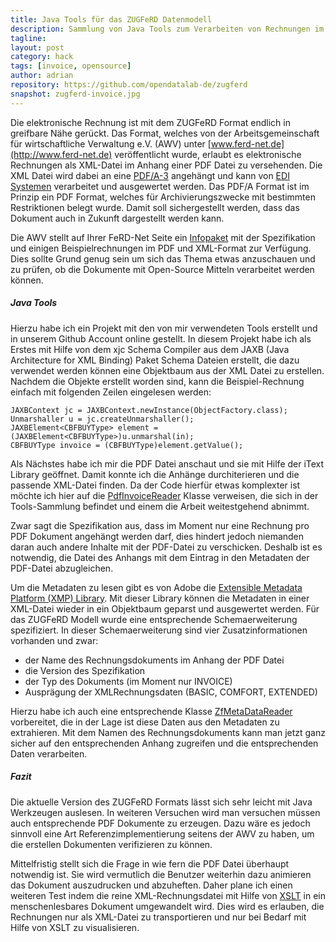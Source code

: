 ```yaml
---
title: Java Tools für das ZUGFeRD Datenmodell
description: Sammlung von Java Tools zum Verarbeiten von Rechnungen im ZUGFerd Format
tagline: 
layout: post
category: hack
tags: [invoice, opensource]
author: adrian
repository: https://github.com/opendatalab-de/zugferd
snapshot: zugferd-invoice.jpg
---
```


Die elektronische Rechnung ist mit dem ZUGFeRD Format endlich in greifbare Nähe gerückt.
Das Format, welches von der Arbeitsgemeinschaft für wirtschaftliche Verwaltung e.V. (AWV) 
unter [www.ferd-net.de](http://www.ferd-net.de) veröffentlicht wurde, erlaubt es elektronische 
Rechnungen als XML-Datei im Anhang einer PDF Datei zu versehenden.
Die XML Datei wird dabei an eine [PDF/A-3](http://de.wikipedia.org/wiki/PDF/A) angehängt und kann 
von [EDI Systemen](http://de.wikipedia.org/wiki/Elektronischer_Datenaustausch) 
verarbeitet und ausgewertet werden. Das PDF/A Format ist im Prinzip ein PDF Format, welches für 
Archivierungszwecke mit bestimmten Restriktionen belegt wurde. Damit soll sichergestellt werden, dass 
das Dokument auch in Zukunft dargestellt werden kann.

Die AWV stellt auf Ihrer FeRD-Net Seite ein [Infopaket](http://www.ferd-net.de/front_content.php?idcat=255&lang=3) 
mit der Spezifikation und einigen Beispielrechnungen im PDF und XML-Format zur Verfügung. 
Dies sollte Grund genug sein um sich das Thema etwas anzuschauen und zu prüfen, 
ob die Dokumente mit Open-Source Mitteln verarbeitet werden können.

##### Java Tools

Hierzu habe ich ein Projekt mit den von mir verwendeten Tools erstellt und in unserem Github Account 
online gestellt. In diesem Projekt habe ich als Erstes mit Hilfe von dem xjc Schema Compiler 
aus dem JAXB (Java Architecture for XML Binding) Paket Schema Dateien erstellt, die dazu verwendet 
werden können eine Objektbaum aus der XML Datei zu erstellen. Nachdem die Objekte erstellt worden sind,
kann die Beispiel-Rechnung einfach mit folgenden Zeilen eingelesen werden:

	JAXBContext jc = JAXBContext.newInstance(ObjectFactory.class);
	Unmarshaller u = jc.createUnmarshaller();
	JAXBElement<CBFBUYType> element = (JAXBElement<CBFBUYType>)u.unmarshal(in);
	CBFBUYType invoice = (CBFBUYType)element.getValue();

Als Nächstes habe ich mir die PDF Datei anschaut und sie mit Hilfe der iText Library geöffnet.
Damit konnte ich die Anhänge durchiterieren und die passende XML-Datei finden. Da der Code hierfür
etwas komplexter ist möchte ich hier auf die [PdfInvoiceReader](https://github.com/opendatalab-de/zugferd/blob/master/src/main/java/de/grundid/zugferd/PdfInvoiceReader.java)
Klasse verweisen, die sich in der Tools-Sammlung befindet und einem die Arbeit weitestgehend abnimmt.

Zwar sagt die Spezifikation aus, dass im Moment nur eine Rechnung pro PDF Dokument angehängt
werden darf, dies hindert jedoch niemanden daran auch andere Inhalte mit der PDF-Datei zu verschicken.
Deshalb ist es notwendig, die Datei des Anhangs mit dem Eintrag in den 
Metadaten der PDF-Datei abzugleichen.

Um die Metadaten zu lesen gibt es von Adobe die 
[Extensible Metadata Platform (XMP) Library](http://www.adobe.com/devnet/xmp.html). Mit dieser Library
können die Metadaten in einer XML-Datei wieder in ein Objektbaum geparst und ausgewertet werden. Für
das ZUGFeRD Modell wurde eine entsprechende Schemaerweiterung spezifiziert. 
In dieser Schemaerweiterung sind vier Zusatzinformationen vorhanden und zwar:

- der Name des Rechnungsdokuments im Anhang der PDF Datei
- die Version des Spezifikation
- der Typ des Dokuments (im Moment nur INVOICE)
- Ausprägung der XMLRechnungsdaten (BASIC, COMFORT, EXTENDED)

Hierzu habe ich  auch eine entsprechende Klasse [ZfMetaDataReader](https://github.com/opendatalab-de/zugferd/blob/master/src/main/java/de/grundid/zugferd/xmp/ZfMetaDataReader.java) 
vorbereitet, die in der Lage ist
diese Daten aus den Metadaten zu extrahieren.
Mit dem Namen des Rechnungsdokuments kann man jetzt ganz sicher auf den entsprechenden Anhang zugreifen
und die entsprechenden Daten verarbeiten.

##### Fazit

Die aktuelle Version des ZUGFeRD Formats lässt sich sehr leicht mit Java Werkzeugen auslesen. 
In weiteren Versuchen wird man versuchen müssen auch entsprechende PDF Dokumente zu erzeugen. 
Dazu wäre es jedoch sinnvoll eine Art Referenzimplementierung seitens der AWV zu haben, um die 
erstellen Dokumenten verifizieren zu können.

Mittelfristig stellt sich die Frage in wie fern die PDF Datei überhaupt notwendig ist. 
Sie wird vermutlich die Benutzer weiterhin dazu animieren das Dokument auszudrucken und abzuheften.
Daher plane ich einen weiteren Test indem die reine XML-Rechnungsdatei mit Hilfe 
von [XSLT](http://de.wikipedia.org/wiki/XSLT) in ein menschenlesbares Dokument umgewandelt wird.
Dies wird es erlauben, die Rechnungen nur als XML-Datei zu transportieren und nur bei 
Bedarf mit Hilfe von XSLT zu visualisieren.
